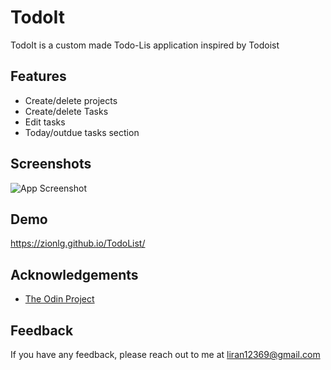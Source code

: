 
# TodoIt

TodoIt is a custom made Todo-Lis application inspired by Todoist


## Features

- Create/delete projects
- Create/delete Tasks
- Edit tasks
- Today/outdue tasks section


## Screenshots

![App Screenshot](https://user-images.githubusercontent.com/36079911/185747621-b5e93b80-fc14-498e-b394-2b9b8cff7131.png)


## Demo

https://zionlg.github.io/TodoList/


## Acknowledgements

 - [The Odin Project](https://www.theodinproject.com/)

## Feedback

If you have any feedback, please reach out to me at liran12369@gmail.com

